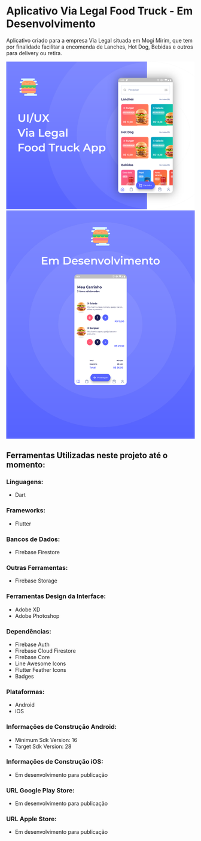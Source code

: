 # Aplicativo Via Legal Food Truck - Em Desenvolvimento

Aplicativo criado para a empresa Via Legal situada em Mogi Mirim, que tem por finalidade facilitar a encomenda de Lanches, Hot Dog, Bebidas e outros para delivery ou retira.

![](p1.png)
![](p2.png)

## Ferramentas Utilizadas neste projeto até o momento:

### Linguagens:
- Dart

### Frameworks:
- Flutter

### Bancos de Dados:
- Firebase Firestore

### Outras Ferramentas:
- Firebase Storage

### Ferramentas Design da Interface:
- Adobe XD
- Adobe Photoshop

### Dependências:
- Firebase Auth
- Firebase Cloud Firestore
- Firebase Core
- Line Awesome Icons
- Flutter Feather Icons
- Badges

### Plataformas:
- Android
- iOS

### Informações de Construção Android:
- Minimum Sdk Version: 16
- Target Sdk Version: 28

### Informações de Construção iOS:
- Em desenvolvimento para publicação

### URL Google Play Store:
- Em desenvolvimento para publicação

### URL Apple Store:
- Em desenvolvimento para publicação

 
